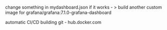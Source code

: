 change something in mydashboard.json
  if it works - > build another custom image for grafana/grafana:7.1.0-grafana-dashboard

automatic CI/CD building git - hub.docker.com
